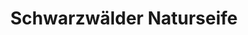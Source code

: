 ---
title: "Schwarzwälder Naturseife"
url: /st-georgen-im-schwarzwald/schwarzwaelder-naturseife/
shop: Kosmetik
---